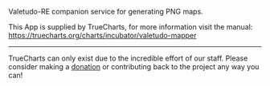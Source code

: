 Valetudo-RE companion service for generating PNG maps.

This App is supplied by TrueCharts, for more information visit the manual: https://truecharts.org/charts/incubator/valetudo-mapper

---

TrueCharts can only exist due to the incredible effort of our staff.
Please consider making a [donation](https://truecharts.org/docs/about/sponsor) or contributing back to the project any way you can!
